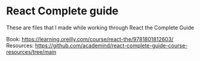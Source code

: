 # React Complete guide

These are files that I made while working through React the Complete Guide

Book: <https://learning.oreilly.com/course/react-the/9781801812603/>
Resources: <https://github.com/academind/react-complete-guide-course-resources/tree/main>
